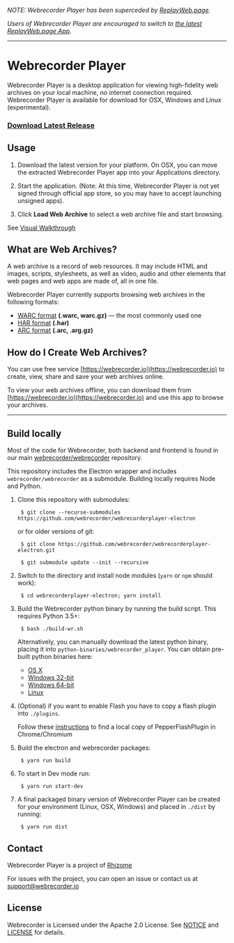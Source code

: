 *NOTE: Webrecorder Player has been superceded by [ReplayWeb.page](https://github.com/webrecorder/replayweb.page).*

*Users of Webrecorder Player are encouraged to switch to [the latest ReplayWeb.page App](https://github.com/webrecorder/replayweb.page/releases/latest).*

<hr>

# Webrecorder Player

Webrecorder Player is a desktop application for viewing high-fidelity web archives on your local machine, no internet connection required. Webrecorder Player is available for download for OSX, Windows and Linux (experimental).

### [Download Latest Release](https://github.com/webrecorder/webrecorderplayer-electron/releases/latest)

## Usage

1) Download the latest version for your platform. On OSX, you can move the extracted Webrecorder Player app into your Applications directory.

2) Start the application. (Note: At this time, Webrecorder Player is not yet signed through official app store, so you may have to accept launching unsigned apps).

3) Click **Load Web Archive** to select a web archive file and start browsing.

See [Visual Walkthrough](walkthrough.md)


## What are Web Archives?

A web archive is a record of web resources. It may include HTML and images, scripts, stylesheets, as well as video, audio and other elements that web pages and web apps are made of, all in one file.

Webrecorder Player currently supports browsing web archives in the following formats:

- [WARC format](https://en.wikipedia.org/wiki/Web_ARChive) **(.warc, warc.gz)** — the most commonly used one
- [HAR format](https://en.wikipedia.org/wiki/.har) **(.har)**
- [ARC format](http://archive.org/web/researcher/ArcFileFormat.php) **(.arc, .arg.gz)**


## How do I Create Web Archives?
You can use free service [https://webrecorder.io](https://webrecorder.io) to create, view, share and save your web archives online.

To view your web archives offline, you can download them from [https://webrecorder.io](https://webrecorder.io) and use this app to browse your archives.


------

## Build locally

Most of the code for Webrecorder, both backend and frontend is found in our main [webrecorder/webrecorder](https://github.com/webrecorder/webrecorder) repository.

This repository includes the Electron wrapper and includes `webrecorder/webrecorder` as a submodule.
Building locally requires Node and Python.


1) Clone this repository with submodules:

		$ git clone --recurse-submodules https://github.com/webrecorder/webrecorderplayer-electron
   or for older versions of git:

		$ git clone https://github.com/webrecorder/webrecorderplayer-electron.git
 
		$ git submodule update --init --recursive
		

2) Switch to the directory and install node modules (`yarn` or `npm` should work):

		$ cd webrecorderplayer-electron; yarn install
		
3) Build the Webrecorder python binary by running the build script. This requires Python 3.5+:

		$ bash ./build-wr.sh

   Alternatively, you can manually download the latest python binary, placing it into ``python-binaries/webrecorder_player``. You can obtain pre-built python binaries here:
     - [OS X](https://s3.amazonaws.com/webrecorder-builds/webrecorder-player/master/webrecorder-player-osx)
     - [Windows 32-bit](https://s3.amazonaws.com/webrecorder-builds/webrecorder-player/master/webrecorder-player-win-x32.exe)
     - [Windows 64-bit](https://s3.amazonaws.com/webrecorder-builds/webrecorder-player/master/webrecorder-player-win-x64.exe)
     - [Linux](https://s3.amazonaws.com/webrecorder-builds/webrecorder-player/master/webrecorder-player-linux)
  
  
4) (Optional) if you want to enable Flash you have to copy a flash plugin into `./plugins`.

   Follow these [instructions](plugins/README.md) to find a local copy of PepperFlashPlugin in Chrome/Chromium

5) Build the electron and webrecorder packages:

		$ yarn run build
	
6) To start in Dev mode run:

		$ yarn run start-dev

7) A final packaged binary version of Webrecorder Player can be created for your environment (Linux, OSX, Windows) and placed in `./dist` by running:

		$ yarn run dist

## Contact

Webrecorder Player is a project of [Rhizome](https://rhizome.org)

For issues with the project, you can open an issue or contact us at [support@webrecorder.io](mailto:support@webrecorder.io)


## License

Webrecorder is Licensed under the Apache 2.0 License. See [NOTICE](NOTICE) and [LICENSE](LICENSE) for details.



